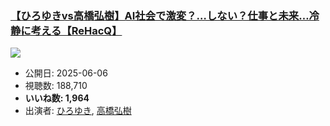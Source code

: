 ### [【ひろゆきvs高橋弘樹】AI社会で激変？…しない？仕事と未来…冷静に考える【ReHacQ】](https://www.youtube.com/watch?v=TWQcNiFC7uo)
[![](https://img.youtube.com/vi/TWQcNiFC7uo/hqdefault.jpg)](https://www.youtube.com/watch?v=TWQcNiFC7uo)
-   公開日: 2025-06-06
-   視聴数: 188,710
-   **いいね数: 1,964**
-   出演者: [ひろゆき](/rehacq_fan/people/ひろゆき "wikilink"), [高橋弘樹](/rehacq_fan/people/高橋弘樹 "wikilink")
